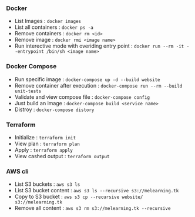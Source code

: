 ### Docker
- List Images : `docker images`
- List all containers : `docker ps -a`
- Remove containers : `docker rm <id>`
- Remove image : `docker rmi <image name>`
- Run interective mode with overiding entry point : `docker run --rm -it --entrypoint /bin/sh <image name>`

### Docker Compose
- Run specific image : `docker-compose up -d --build website`
- Remove container after execution : `docker-compose run --rm --build unit-tests`
- Validate and view compose file : `docker-compose config`
- Just build an image : `docker-compose build <service name>`
- Distroy : `docker-compose distory`

### Terraform
- Initialize : `terraform init`
- View plan : `terraform plan`
- Apply : `terraform apply`
- View cashed output : `terraform output`

### AWS cli
- List S3 buckets : `aws s3 ls`
- List S3 bucket content : `aws s3 ls --recursive s3://melearning.tk`
- Copy to S3 bucket : `aws s3 cp --recursive website/ s3://melearning.tk`
- Remove all content : `aws s3 rm s3://melearning.tk --recursive`